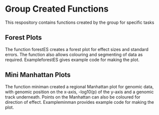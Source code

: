 # Group Created Functions
This respository contains functions created by the group for specific tasks

## Forest Plots
The function forestES creates a forest plot for effect sizes and standard errors. The function also allows colouring and segmenting of data as required. ExampleforestES gives example code for making the plot.

## Mini Manhattan Plots
The function miniman created a regional Manhattan plot for genomic data, with genomic position on the x-axis, -log10(p) of the y-axis and a genomic track underneath. Points on the Manhattan can also be coloured for direction of effect. Exampleminman provides example code for making the plot.
